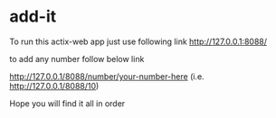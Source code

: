 # add-it
To run this actix-web app just use following link
http://127.0.0.1:8088/

to add any number follow below link

http://127.0.0.1/8088/number/your-number-here         (i.e. http://127.0.0.1/8088/10)

Hope you will find it all in order

